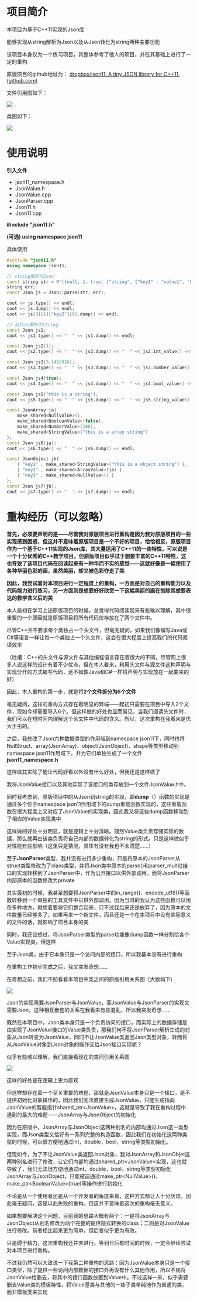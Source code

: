 # 项目简介

本项目为基于C++11实现的Json库

能够实现从string解析为Json以及从Json转化为string两种主要功能



该项目本身仅为一个练习项目，其整体参考了他人的项目，并在其基础上进行了一定的重构

原版项目的github地址为：  [dropbox/json11: A tiny JSON library for C++11. (github.com)](https://github.com/dropbox/json11) 



文件引用图如下：

![](image/文件引用图.png)

类图如下：

![](image/Json库类图.png)

# 使用说明

**引入文件**

- json11_namespace.h
- JsonValue.h
- JsonValue.cpp
- JsonParser.cpp
- Json11.h
- Json11.cpp

**#include "json11.h"**

**(可选) using namespace json11**

具体使用

```c++
#include "json11.h"
using namespace json11;

// string解析为Json
const string str = R"([null, 1, true, ["string", {"key1" : "value1", "key2" : [false]}]])";
string err; 
const Json js = Json::parse(str, err);

cout << js.type() << endl;
cout << js.dump() << endl;
cout << js[3][1]["key2"][0].dump() << endl;

// 从Json解析为string
const Json js1;
cout << js1.type() << "  " << js1.dump() << endl;

const Json js2(1);
cout << js2.type() << "  " << js2.dump() << "  " << js2.int_value() << endl;

const Json js3(3.1415926);
cout << js3.type() << "  " << js3.dump() << "  " << js3.number_value() << endl;

const Json js4(true);
cout << js4.type() << "  " << js4.dump() << "  " << js4.bool_value() << endl;

const Json js5("this is a string");
cout << js5.type() << "  " << js5.dump() << "  " << js5.string_value() << endl;

const JsonArray ja{
	make_shared<NullValue>(),
	make_shared<BooleanValue>(false),
	make_shared<NumberValue>(100),
	make_shared<StringValue>("this is a array string")
};
const Json js6(ja);
cout << js6.type() << "  " << js6.dump() << endl;

const JsonObject jb{
	{ "key1" , make_shared<StringValue>("this is a object string") },
	{ "key2" , make_shared<ArrayValue>(ja) },
	{ "key3" , make_shared<NullValue>() }
};
const Json js7(jb);
cout << js7.type() << "  " << js7.dump() << endl;
```

# 重构经历（可以忽略）

**首先，必须要声明的是——尽管我对原版项目进行重构是因为我对原版项目的一些实现感到困惑，但这并不意味着原版项目是一个不好的项目，恰恰相反，原版项目作为一个基于C++11实现的Json库，其大量运用了C++11的一些特性，可以说是一个十分优秀的C++教学项目。但原版项目似乎过于想要丰富的C++11特性，这也导致了该项目代码在阅读起来有一种华而不实的感觉——这就好像是一幅使用了各种华丽色彩的画，虽然美丽，却又被色彩夺走了美**

**因此，我尝试着对本项目进行一定程度上的重构，一方面是对自己的重构能力以及代码能力进行练习，另一方面则是想要好好欣赏一下这幅美丽的画在刨除其想要表达的教学含义后的美**

本人最初在学习上述原版项目的时候，总觉得代码阅读起来有些难以理解，其中很重要的一个原因就是原版项目将所有代码仅存放在了两个文件中。

尽管C++并不要求每个类独占一个头文件，但毫无疑问，如果我们像编写Java或C#等语言一样让每一个类独占一个头文件，这会在很大程度上提高我们的代码阅读效率

（吐槽：C++的头文件与源文件与其他编程语言存在着很大的不同，尽管网上很多人说这样的设计有着不少优点，但在本人看来，利用头文件与源文件这种声明与实现分开的方式编写代码，远不如像Java和C#一样将声明与实现放在一起要来的好）

因此，本人重构的第一步，就是将**2个文件拆分为6个文件**

毫无疑问，这样的重构方式存在着明显的弊端——起初只需要在项目中导入2个文件，现如今却需要导入6个。但这样做的好处也显而易见，当我们阅读头文件时，我们可以在短时间内理解这个头文件中代码的含义。所以，这次重构在我看来是优大于劣的。

之后，我修改了Json六种数据类型的作用域到namespace json11下，同时也将NullStruct、array(JsonArray)、object(JsonObject)、shape等类型移动到namespace json11作用域下，并为它们单独生成了一个文件 **json11_namespace.h**

这样做其实除了能让代码好看以外没有什么好处，但我还是这样做了

我将JsonValue接口以及其他实现了该接口的类存放到一个文件JsonValue.h中。

同时我考虑到，原版项目中的从Json到string的实现，即**dump**（）函数的实现是通过多个位于namespace json11作用域下的dump重载函数实现的，这些重载函数在很大程度上又对应了JsonValue的实现类，因此我又将这些dump函数移动到了相应的Value实现类中

这样做的好处十分明显，就是逻辑上十分清晰。既然Value类负责存储实际的数据，那么就再由该类负责将自己内部的数据转化为string的形式。只是这样做似乎对性能有些影响（这里只是猜测，具体有没有我也不太清楚......）

至于**JsonParser**类型，我并没有进行多少重构，只是将原本的JsonParser从struct类型修改为了class类型，并将Json类中原本的parse()和parser_multi()接口的实现转移到了JsonParser中，作为公开接口以供外部调用，而将JsonParser内部原本的函数修改为private

其实最初的时候，我甚至想要将JsonParser中的in_range()、encode_utf8()等函数转移到一个单独的工具文件中以供外部调用。因为当时的我认为这些函数可以用在多种地方，就想着要将它们整合起来，只不过我后来还是放弃了，因为原本的文件数量已经够多了，如果再来一个新文件，而且还是一个在本项目中没有实际意义的文件的话，就影响了项目本身的美

同时，我还设想过，将JsonParser类型的parse功能像dump函数一样分割给各个Value实现类，但这样

至于Json类，由于它本身只是一个访问内部的接口，所以我基本没有进行重构



在重构工作初步完成之后，我又突发奇想......

在奇想之前，我们不妨看看本项目中类之间的原版引用关系图（大致如下）

![](image/类间原版引用图.png)

Json的实现需要JsonParser与JsonValue，而JsonValue与JsonParser的实现又需要Json，这种相互嵌套的关系在我看来有些混乱，所以我突发奇想......

既然在本项目中，Json类本身只是一个负责访问的接口，而实际上的数据存储是由实现了JsonValue接口的Value类负责，那我们何不将JsonParser解析生成的对象从Json转变为JsonValue，同时不让JsonValue类返回Json类型对象，转而将从JsonValue对象到Json对象的操作交给Json接口实现呢？

似乎有些难以理解，我们直接看现在的类间引用关系图

![](image/类间新版引用图.png)

这样的好处是在逻辑上更为直观

但这样却存在着一个至关重要的难题，那就是JsonValue本身只是一个接口，是不提供初始化对象操作的，因此我们无法直接生成JsonValue，只能生成指向JsonValue的智能指针shared_ptr\<JsonValue\>，这就是导致了我在重构过程中遇到的最大的难题——JsonArray与JsonObject的初始化

因为在原版中，JsonArray与JsonObject这两种别名的内部均通过Json这一类型实现，而Json类型又恰好有一系列完整的构造函数，因此我们在初始化这两种类型的时候，可以很方便地通过int，double，bool，string等类型初始化。

但现如今，为了不让JsonValue类返回Json对象，我对JsonArray和JsonObjet这两种别名进行了修改，让它们内部均通过shared_ptr\<JsonValue\>实现，这也就导致了，我们无法很方便地通过int，double，bool，string等类型初始化JsonArray与JsonObject，只能被迫通过make_ptr\<NullValue\>()、make_ptr\<BooleanValue\>(true)等操作进行初始化

不论是从一个使用者还是从一个开发者的角度来看，这种方式都让人十分厌烦，因此毫无疑问，这是以此失败的重构。但这并不意味着这次的重构毫无意义。

如果想要解决这个问题，目前我的思路大概有两个：一是将JsonArray与JsonObject从别名修改为两个完整的提供隐式转换的class；二则是对JsonValue进行修改。前者相比起来更为简单，但后者似乎更为有效。

只是碍于精力，这次重构我还并未进行。等到日后有时间的时候，一定会继续尝试对本项目进行重构。

不过我仍然可以大致说一下我第二种重构的思路：因为JsonValue本身只是一个接口类型，除了提供一些访问内部数据的接口外再没有什么其他作用，所以不妨将JsonValue给删去，将其中的接口函数放置到Value中。不过这样一来，似乎需要删去Value类的模板特性，将Value基类与其他的一些子类单纯地作为普通的类，而非模板类来实现





